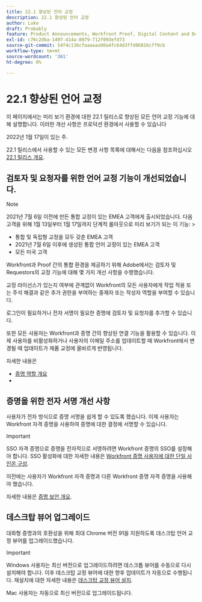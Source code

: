 ```yaml
---
title: 22.1 향상된 언어 교정
description: 22.1 향상된 언어 교정
author: Luke
draft: Probably
feature: Product Announcements, Workfront Proof, Digital Content and Documents
exl-id: c76c2dba-1497-414a-8979-712f093efd73
source-git-commit: 54f4c136cfaaaaaa90a4fc64d3ffd06816cff9cb
workflow-type: tm+mt
source-wordcount: '361'
ht-degree: 0%

---
```


# 22.1 향상된 언어 교정

이 페이지에서는 미리 보기 환경에 대한 22.1 릴리스로 향상된 모든 언어 교정 기능에 대해 설명합니다. 이러한 개선 사항은 프로덕션 환경에서 사용할 수 있습니다

<!--
<MadCap:conditionalText data-mc-conditions="QuicksilverOrClassic.Draft mode">
in January 2022
</MadCap:conditionalText>
-->

2022년 1월 17일이 있는 주.

22.1 릴리스에서 사용할 수 있는 모든 변경 사항 목록에 대해서는 다음을 참조하십시오 [22.1 릴리스 개요](../../../product-announcements/product-releases/22.1-release-activity/22-1-release-overview.md).

## 검토자 및 요청자를 위한 언어 교정 기능이 개선되었습니다.

>[!NOTE]
>
>2021년 7월 6일 이전에 만든 통합 교정이 있는 EMEA 고객에게 출시되었습니다. 다음 고객을 위해 1월 13일부터 1월 17일까지 단계적 롤아웃으로 미리 보기가 되는 이 기능: >
>* 통합 및 독립형 교정을 모두 갖춘 EMEA 고객
>* 2021년 7월 6일 이후에 생성된 통합 언어 교정이 있는 EMEA 고객
>* 모든 미국 고객
>


Workfront과 Proof 간의 통합 환경을 제공하기 위해 Adobe에서는 검토자 및 Requestors의 교정 기능에 대해 몇 가지 개선 사항을 수행했습니다.

교정 라이선스가 있는지 여부에 관계없이 Workfront의 모든 사용자에게 작업 적용 또는 주석 해결과 같은 추가 권한을 부여하는 중재자 또는 작성자 역할을 부여할 수 있습니다.

로그인이 필요하거나 전자 서명이 필요한 증명에 검토자 및 요청자를 추가할 수 있습니다.

또한 모든 사용자는 Workfront과 증명 간의 향상된 연결 기능을 활용할 수 있습니다. 이제 사용자를 비활성화하거나 사용자의 이메일 주소를 업데이트할 때 Workfront에서 변경될 때 업데이트가 제품 교정에 올바르게 반영됩니다.

자세한 내용은

* [증명 역할 개요](../../../review-and-approve-work/proofing/proofing-overview/proof-roles.md)
*  

## 증명을 위한 전자 서명 개선 사항

사용자가 전자 방식으로 증명 서명을 쉽게 할 수 있도록 했습니다. 이제 사용자는 Workfront 자격 증명을 사용하여 증명에 대한 결정에 서명할 수 있습니다.

>[!IMPORTANT]
>
>SSO 자격 증명으로 증명을 전자적으로 서명하려면 Workfront 증명의 SSO를 설정해야 합니다. SSO 활성화에 대한 자세한 내용은 [Workfront 증명 사용자에 대한 단일 사인온 구성](../../../workfront-proof/wp-acct-admin/account-settings/configure-sso-for-wp-users.md).

이전에는 사용자가 Workfront 자격 증명과 다른 Workfront 증명 자격 증명을 사용해야 했습니다.

자세한 내용은 [증명 보안 개요](../../../review-and-approve-work/proofing/proofing-overview/proof-security-overview.md).

## 데스크탑 뷰어 업그레이드

대화형 증명과의 호환성을 위해 최대 Chrome 버전 91을 지원하도록 데스크탑 언어 교정 뷰어를 업그레이드했습니다.

>[!IMPORTANT]
>
>Windows 사용자는 최신 버전으로 업그레이드하려면 데스크톱 뷰어를 수동으로 다시 설치해야 합니다. 이후 데스크탑 교정 뷰어에 대한 향후 업데이트가 자동으로 수행됩니다. 재설치에 대한 자세한 내용은 [데스크탑 교정 뷰어 설치](../../../review-and-approve-work/proofing/use-the-desktop-proofing-viewer/installing-desktop-proofing-viewer.md).

Mac 사용자는 자동으로 최신 버전으로 업그레이드됩니다.
